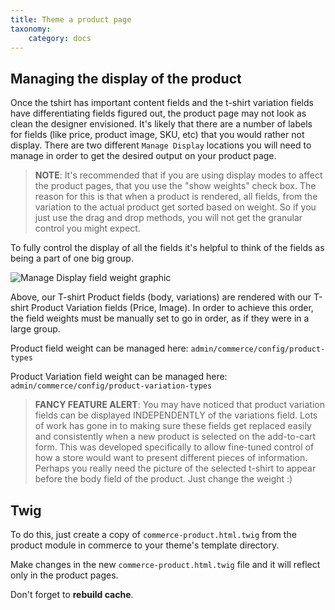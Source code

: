 ```yaml
---
title: Theme a product page
taxonomy:
    category: docs
---
```



## Managing the display of the product

Once the tshirt has important content fields and the t-shirt variation
fields have differentiating fields figured out, the product page may not
look as clean the designer envisioned. It's likely that there are a
number of labels for fields (like price, product image, SKU, etc) that
you would rather not display. There are two different ``Manage Display``
locations you will need to manage in order to get the desired output on
your product page.

>    **NOTE**: It's recommended that if you are using display modes to
    affect the product pages, that you use the "show weights" check box.
    The reason for this is that when a product is rendered, all fields,
    from the variation to the actual product get sorted based on weight.
    So if you just use the drag and drop methods, you will not get the
    granular control you might expect.

To fully control the display of all the fields it's helpful to think of
the fields as being a part of one big group.

![Manage Display field weight graphic](product_display_visual.png)

Above, our T-shirt Product fields (body, variations) are rendered with
our T-shirt Product Variation fields (Price, Image). In order to achieve
this order, the field weights must be manually set to go in order, as if
they were in a large group.

Product field weight can be managed here:
``admin/commerce/config/product-types``

Product Variation field weight can be managed here:
``admin/commerce/config/product-variation-types``

>    **FANCY FEATURE ALERT**: You may have noticed that product variation
    fields can be displayed INDEPENDENTLY of the variations field. Lots
    of work has gone in to making sure these fields get replaced easily
    and consistently when a new product is selected on the add-to-cart
    form. This was developed specifically to allow fine-tuned control of
    how a store would want to present different pieces of information.
    Perhaps you really need the picture of the selected t-shirt to
    appear before the body field of the product. Just change the weight
    :)


## Twig
To do this, just create a copy of ``commerce-product.html.twig`` from the 
product module in commerce to your theme's template directory.

Make changes in the new ``commerce-product.html.twig`` file and it will 
reflect only in the product pages.

Don't forget to **rebuild cache**.
